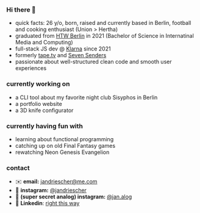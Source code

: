 ### Hi there 👋

- quick facts: 26 y/o, born, raised and currently based in Berlin, football and cooking enthusiast (Union > Hertha) 
- graduated from [HTW Berlin](https://www.htw-berlin.de/en/) in 2021 (Bachelor of Science in Internatinal Media and Computing)
- full-stack JS dev @ [Klarna](https://www.klarna.com/) since 2021
- formerly [tape.tv](https://de.wikipedia.org/wiki/Tape.tv) and [Seven Senders](https://sevensenders.com/)
- passionate about well-structured clean code and smooth user experiences

### currently working on

- a CLI tool about my favorite night club Sisyphos in Berlin
- a portfolio website
- a 3D knife configurator

### currently having fun with

- learning about functional programming
- catching up on old Final Fantasy games
- rewatching Neon Genesis Evangelion

### contact

- ✉️ **email:** jandriescher@me.com
- 📸 **instagram:** [@jandriescher](https://www.instagram.com/jandriescher/)
- 🌅 **(super secret analog) instagram:** [@jan.alog](https://www.instagram.com/jan.alog/)
- 👔 **Linkedin**: [right this way](https://www.linkedin.com/in/jan-driescher-056649178/)
